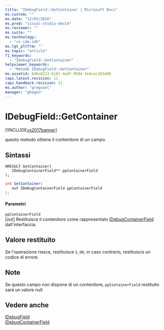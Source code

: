 ```yaml
---
title: "IDebugField::GetContainer | Microsoft Docs"
ms.custom: ""
ms.date: "12/05/2016"
ms.prod: "visual-studio-dev14"
ms.reviewer: ""
ms.suite: ""
ms.technology: 
  - "vs-ide-sdk"
ms.tgt_pltfrm: ""
ms.topic: "article"
f1_keywords: 
  - "IDebugField::GetContainer"
helpviewer_keywords: 
  - "Metodo IDebugField::GetContainer"
ms.assetid: 6d6c8213-6181-4adf-9584-3e4cac163dd8
caps.latest.revision: 11
caps.handback.revision: 11
ms.author: "gregvanl"
manager: "ghogen"
---
```

# IDebugField::GetContainer
[!INCLUDE[vs2017banner](../../../code-quality/includes/vs2017banner.md)]

questo metodo ottiene il contenitore di un campo.  
  
## Sintassi  
  
```cpp#  
HRESULT GetContainer(   
   IDebugContainerField** ppContainerField  
);  
```  
  
```c#  
int GetContainer(  
   out IDebugContainerField ppContainerField  
);  
```  
  
#### Parametri  
 `ppContainerField`  
 \[out\]  Restituisce il contenitore come rappresentato [IDebugContainerField](../../../extensibility/debugger/reference/idebugcontainerfield.md) dall'interfaccia.  
  
## Valore restituito  
 Se l'operazione riesce, restituisce `S_OK`; in caso contrario, restituisce un codice di errore.  
  
## Note  
 Se questo campo non dispone di un contenitore, `ppContainerField` restituito sarà un valore null.  
  
## Vedere anche  
 [IDebugField](../../../extensibility/debugger/reference/idebugfield.md)   
 [IDebugContainerField](../../../extensibility/debugger/reference/idebugcontainerfield.md)